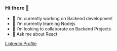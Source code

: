### Hi there 👋

- 🔭 I’m currently working on Backend development
- 🌱 I’m currently learning Nodejs
- 👯 I’m looking to collaborate on Backend Projects
- 💬 Ask me about React

[Linkedin Profile](https://www.linkedin.com/in/harsh-kumar-jha-1531321b9/)

